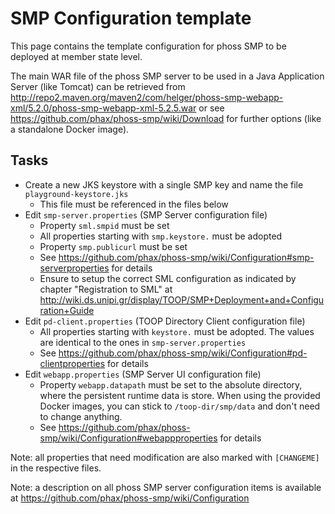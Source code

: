 # SMP Configuration template

This page contains the template configuration for phoss SMP to be deployed at member state level.

The main WAR file of the phoss SMP server to be used in a Java Application Server (like Tomcat) can be retrieved from http://repo2.maven.org/maven2/com/helger/phoss-smp-webapp-xml/5.2.0/phoss-smp-webapp-xml-5.2.5.war or see https://github.com/phax/phoss-smp/wiki/Download for further options (like a standalone Docker image). 

## Tasks

* Create a new JKS keystore with a single SMP key and name the file `playground-keystore.jks`
    * This file must be referenced in the files below
* Edit `smp-server.properties` (SMP Server configuration file)
    * Property `sml.smpid` must be set
    * All properties starting with `smp.keystore.` must be adopted
    * Property `smp.publicurl` must be set
    * See https://github.com/phax/phoss-smp/wiki/Configuration#smp-serverproperties for details
    * Ensure to setup the correct SML configuration as indicated by chapter "Registration to SML" at http://wiki.ds.unipi.gr/display/TOOP/SMP+Deployment+and+Configuration+Guide
* Edit `pd-client.properties` (TOOP Directory Client configuration file)
    * All properties starting with `keystore.` must be adopted. The values are identical to the ones in `smp-server.properties`
    * See https://github.com/phax/phoss-smp/wiki/Configuration#pd-clientproperties for details
* Edit `webapp.properties` (SMP Server UI configuration file)
    * Property `webapp.datapath` must be set to the absolute directory, where the persistent runtime data is store. When using the provided Docker images, you can stick to `/toop-dir/smp/data` and don't need to change anything.
    * See https://github.com/phax/phoss-smp/wiki/Configuration#webappproperties for details

Note: all properties that need modification are also marked with `[CHANGEME]` in the respective files.

Note: a description on all phoss SMP server configuration items is available at https://github.com/phax/phoss-smp/wiki/Configuration
